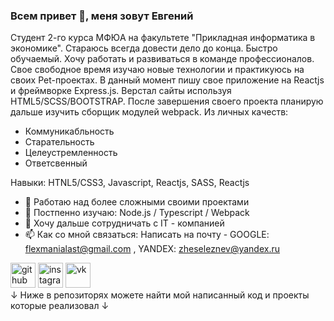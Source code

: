 ### Всем привет 👋, меня зовут **Евгений**
Студент 2-го курса МФЮА на факультете "Прикладная информатика в экономике". Стараюсь всегда довести дело до конца. Быстро обучаемый. Хочу работать и развиваться в команде профессионалов. Свое свободное время изучаю новые технологии и практикуюсь на своих Pet-проектах. В данный момент пишу свое приложение на Reactjs и фреймворке Express.js. Верстал сайты используя HTML5/SCSS/BOOTSTRAP. После завершения своего проекта планирую дальше изучить сборщик модулей webpack.
Из личных качеств: 
- Коммуникабльность
- Старательность
- Целеустремленность
- Ответсвенный

Навыки: HTNL5/CSS3, Javascript, Reactjs, SASS, Reactjs

- 🔭 Работаю над более сложными своими проектами 
- 🌱 Постпенно изучаю: Node.js / Typescript / Webpack
- 👯 Хочу дальше сотрудничать с IT - компанией  
- 📫 Как со мной связаться: Написать на почту - GOOGLE: flexmanialast@gmail.com , YANDEX: zheseleznev@yandex.ru


[<img src='https://cdn.jsdelivr.net/npm/simple-icons@3.0.1/icons/github.svg' alt='github' height='40'>](https://github.com/Zh3kka)     [<img src='https://cdn.jsdelivr.net/npm/simple-icons@3.0.1/icons/instagram.svg' alt='instagram' height='40'>](https://www.instagram.com/@zheka_j/)     [<img src='https://cdn.jsdelivr.net/npm/simple-icons@3.0.1/icons/vk.svg' alt='vk' height='40'>](https://vk.com/za1kano)  
↓ Ниже в репозиторях можете найти мой написанный код и проекты которые реализовал ↓


